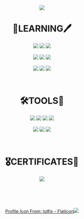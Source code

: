 <div align="center">
<img src="https://capsule-render.vercel.app/api?type=waving&color=timeGradient&height=300&section=header&text=Minseok%20Kang&fontSize=90&animation=fadeIn" />
<br>
<h1>📖LEARNING🖊️</h1>
<img src="https://img.shields.io/badge/C-A8B9CC?style=for-the-badge&logo=C&logoColor=white">
<img src="https://img.shields.io/badge/Python-3776AB?style=for-the-badge&logo=Python&logoColor=white">
<img src="https://img.shields.io/badge/Java-007396?style=for-the-badge&logo=OpenJDK&logoColor=white"/>
<br><br>
<img src="https://img.shields.io/badge/HTML5-E34F26?style=for-the-badge&logo=HTML5&logoColor=white">
<img src="https://img.shields.io/badge/CSS3-1572B6?style=for-the-badge&logo=CSS3&logoColor=white">
<img src="https://img.shields.io/badge/JavaScript-F7DF1E?style=for-the-badge&logo=JavaScript&logoColor=white">
<br><br>
<img src="https://img.shields.io/badge/Git-F05032?style=for-the-badge&logo=Git&logoColor=white">
<img src="https://img.shields.io/badge/Network-48AEF0?style=for-the-badge&logoColor=white">
<img src="https://img.shields.io/badge/Oracle-F80000?style=for-the-badge&logo=Oracle&logoColor=white">
<br><br><br>
<h1>🛠️TOOLS🧰</h1>
<img src="https://img.shields.io/badge/VSCode-007ACC?style=for-the-badge&logo=Visual Studio Code&logoColor=white">
<img src="https://img.shields.io/badge/CodeBlocks-FA0000?style=for-the-badge&logoColor=white">
<img src="https://img.shields.io/badge/PyCharm-000000?style=for-the-badge&logo=PyCharm&logoColor=white">
<img src="https://img.shields.io/badge/Eclipse-2C2255?style=for-the-badge&logo=Eclipse IDE&logoColor=white">
<br><br>
<img src="https://img.shields.io/badge/Unity-FFFFFF?style=for-the-badge&logo=Unity&logoColor=black">
<img src="https://img.shields.io/badge/Illustrator-FF9A00?style=for-the-badge&logo=Adobe Illustrator&logoColor=white">
<img src="https://img.shields.io/badge/Photoshop-31A8FF?style=for-the-badge&logo=Adobe Photoshop&logoColor=white">
<br><br><br>
<h1>🎖️CERTIFICATES📄</h1>
<img src="https://img.shields.io/badge/SQLD-0099E5?style=for-the-badge&logoColor=white">
<br><br><br><br><br><br>
<a href="https://www.flaticon.com/kr/free-icons/" title="지식 아이콘">Profile Icon From: lutfix - Flaticon</a><img src="https://capsule-render.vercel.app/api?type=waving&color=timeGradient&height=300&section=footer&text=Thank%20You&fontSize=70&animation=fadeIn" />
<div>
